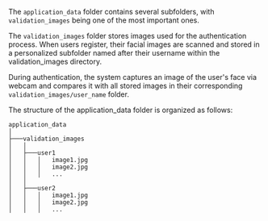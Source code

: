 The `application_data` folder contains several subfolders, with `validation_images` being one of the most important ones.

The `validation_images` folder stores images used for the authentication process. When users register, their facial images are scanned and stored in a personalized subfolder named after their username within the validation_images directory. 

During authentication, the system captures an image of the user's face via webcam and compares it with all stored images in their corresponding `validation_images/user_name` folder.

The structure of the application_data folder is organized as follows:

```plaintext
application_data
│
├───validation_images
│   │
│   ├───user1
│   │   │   image1.jpg
│   │   │   image2.jpg
│   │   │   ...
│   │
│   ├───user2
│   │   │   image1.jpg
│   │   │   image2.jpg
│   │   │   ...
```